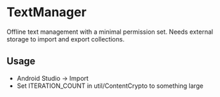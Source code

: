 TextManager
===========
Offline text management with a minimal permission set.  Needs external storage to import and export collections.

Usage
------
* Android Studio -> Import
* Set ITERATION_COUNT in util/ContentCrypto to something large
